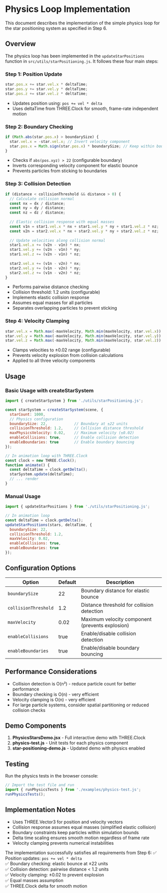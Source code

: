 # Physics Loop Implementation

This document describes the implementation of the simple physics loop for the star positioning system as specified in Step 6.

## Overview

The physics loop has been implemented in the `updateStarPositions` function in `src/utils/starPositioning.js`. It follows these four main steps:

### Step 1: Position Update
```javascript
star.pos.x += star.vel.x * deltaTime;
star.pos.y += star.vel.y * deltaTime;
star.pos.z += star.vel.z * deltaTime;
```
- Updates position using: `pos += vel * delta`
- Uses deltaTime from THREE.Clock for smooth, frame-rate independent motion

### Step 2: Boundary Checking
```javascript
if (Math.abs(star.pos.x) > boundarySize) {
  star.vel.x = -star.vel.x; // Invert velocity component
  star.pos.x = Math.sign(star.pos.x) * boundarySize; // Keep within bounds
}
```
- Checks if `abs(pos.xyz) > 22` (configurable boundary)
- Inverts corresponding velocity component for elastic bounce
- Prevents particles from sticking to boundaries

### Step 3: Collision Detection
```javascript
if (distance < collisionThreshold && distance > 0) {
  // Calculate collision normal
  const nx = dx / distance;
  const ny = dy / distance;
  const nz = dz / distance;
  
  // Elastic collision response with equal masses
  const v1n = star1.vel.x * nx + star1.vel.y * ny + star1.vel.z * nz;
  const v2n = star2.vel.x * nx + star2.vel.y * ny + star2.vel.z * nz;
  
  // Update velocities along collision normal
  star1.vel.x += (v2n - v1n) * nx;
  star1.vel.y += (v2n - v1n) * ny;
  star1.vel.z += (v2n - v1n) * nz;
  
  star2.vel.x += (v1n - v2n) * nx;
  star2.vel.y += (v1n - v2n) * ny;
  star2.vel.z += (v1n - v2n) * nz;
}
```
- Performs pairwise distance checking
- Collision threshold: 1.2 units (configurable)
- Implements elastic collision response
- Assumes equal masses for all particles
- Separates overlapping particles to prevent sticking

### Step 4: Velocity Clamping
```javascript
star.vel.x = Math.max(-maxVelocity, Math.min(maxVelocity, star.vel.x));
star.vel.y = Math.max(-maxVelocity, Math.min(maxVelocity, star.vel.y));
star.vel.z = Math.max(-maxVelocity, Math.min(maxVelocity, star.vel.z));
```
- Clamps velocities to ±0.02 range (configurable)
- Prevents velocity explosion from collision calculations
- Applied to all three velocity components

## Usage

### Basic Usage with createStarSystem
```javascript
import { createStarSystem } from './utils/starPositioning.js';

const starSystem = createStarSystem(scene, {
  starCount: 1000,
  // Physics configuration
  boundarySize: 22,            // Boundary at ±22 units
  collisionThreshold: 1.2,     // Collision distance threshold
  maxPhysicsVelocity: 0.02,    // Maximum velocity (±0.02)
  enableCollisions: true,      // Enable collision detection
  enableBoundaries: true       // Enable boundary bouncing
});

// In animation loop with THREE.Clock
const clock = new THREE.Clock();
function animate() {
  const deltaTime = clock.getDelta();
  starSystem.update(deltaTime);
  // ... render
}
```

### Manual Usage
```javascript
import { updateStarPositions } from './utils/starPositioning.js';

// In animation loop
const deltaTime = clock.getDelta();
updateStarPositions(stars, deltaTime, {
  boundarySize: 22,
  collisionThreshold: 1.2,
  maxVelocity: 0.02,
  enableCollisions: true,
  enableBoundaries: true
});
```

## Configuration Options

| Option | Default | Description |
|--------|---------|-------------|
| `boundarySize` | 22 | Boundary distance for elastic bounce |
| `collisionThreshold` | 1.2 | Distance threshold for collision detection |
| `maxVelocity` | 0.02 | Maximum velocity component (prevents explosion) |
| `enableCollisions` | true | Enable/disable collision detection |
| `enableBoundaries` | true | Enable/disable boundary bouncing |

## Performance Considerations

- Collision detection is O(n²) - reduce particle count for better performance
- Boundary checking is O(n) - very efficient
- Velocity clamping is O(n) - very efficient
- For large particle systems, consider spatial partitioning or reduced collision checks

## Demo Components

1. **PhysicsStarsDemo.jsx** - Full interactive demo with THREE.Clock
2. **physics-test.js** - Unit tests for each physics component
3. **star-positioning-demo.js** - Updated demo with physics enabled

## Testing

Run the physics tests in the browser console:
```javascript
// Import the test file and run
import { runPhysicsTests } from './examples/physics-test.js';
runPhysicsTests();
```

## Implementation Notes

- Uses THREE.Vector3 for position and velocity vectors
- Collision response assumes equal masses (simplified elastic collision)
- Boundary constraints keep particles within simulation bounds
- Delta time scaling ensures smooth motion regardless of frame rate
- Velocity clamping prevents numerical instabilities

The implementation successfully satisfies all requirements from Step 6:
✅ Position updates: `pos += vel * delta`  
✅ Boundary checking: elastic bounce at ±22 units  
✅ Collision detection: pairwise distance < 1.2 units  
✅ Velocity clamping: ±0.02 to prevent explosion  
✅ Equal masses assumption  
✅ THREE.Clock delta for smooth motion
